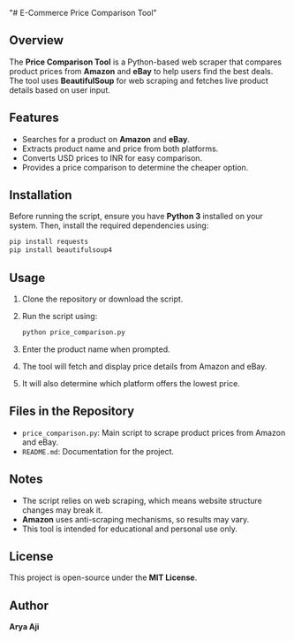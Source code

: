 "# E-Commerce Price Comparison Tool" 


## Overview
The **Price Comparison Tool** is a Python-based web scraper that compares product prices from **Amazon** and **eBay** to help users find the best deals. The tool uses **BeautifulSoup** for web scraping and fetches live product details based on user input.

## Features
- Searches for a product on **Amazon** and **eBay**.
- Extracts product name and price from both platforms.
- Converts USD prices to INR for easy comparison.
- Provides a price comparison to determine the cheaper option.

## Installation
Before running the script, ensure you have **Python 3** installed on your system. Then, install the required dependencies using:

```sh
pip install requests
pip install beautifulsoup4
```

## Usage
1. Clone the repository or download the script.
2. Run the script using:
   
   ```sh
   python price_comparison.py
   ```
3. Enter the product name when prompted.
4. The tool will fetch and display price details from Amazon and eBay.
5. It will also determine which platform offers the lowest price.

## Files in the Repository
- `price_comparison.py`: Main script to scrape product prices from Amazon and eBay.
- `README.md`: Documentation for the project.

## Notes
- The script relies on web scraping, which means website structure changes may break it.
- **Amazon** uses anti-scraping mechanisms, so results may vary.
- This tool is intended for educational and personal use only.

## License
This project is open-source under the **MIT License**.

## Author
**Arya Aji**

